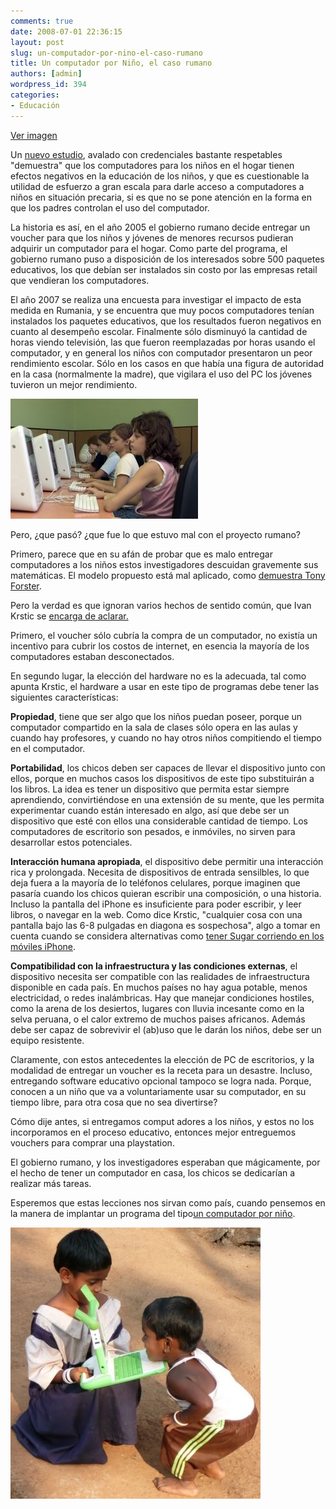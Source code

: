 ```yaml
---
comments: true
date: 2008-07-01 22:36:15
layout: post
slug: un-computador-por-nino-el-caso-rumano
title: Un computador por Niño, el caso rumano
authors: [admin]
wordpress_id: 394
categories:
- Educación
---
```


[Ver imagen](625016_mac.jpg)

Un [nuevo estudio](http://www.columbia.edu/~cp2124/papers/computer.pdf), avalado con credenciales bastante respetables "demuestra" que los computadores para los niños en el hogar tienen efectos negativos en la educación de los niños, y que es cuestionable la utilidad de esfuerzo a gran escala para darle acceso a computadores a niños en situación precaria, si es que no se pone atención en la forma en que los padres controlan el uso del computador.

La historia es así, en el año 2005 el gobierno rumano decide entregar un voucher para que los niños y jóvenes de menores recursos pudieran adquirir un computador para el hogar. Como parte del programa, el gobierno rumano puso a disposición de los interesados sobre 500 paquetes educativos, los que debían ser instalados sin costo por las empresas retail que vendieran los computadores.

El año 2007 se realiza una encuesta para investigar el impacto de esta medida en Rumania, y se encuentra que muy pocos computadores tenían instalados los paquetes educativos, que los resultados fueron negativos en cuanto al desempeño escolar. Finalmente sólo disminuyó la cantidad de horas viendo televisión, las que fueron reemplazadas por horas usando el computador, y en general los niños con computador presentaron un peor rendimiento escolar. Sólo en los casos en que había una figura de autoridad en la casa (normalmente la madre), que vigilara el uso del PC los jóvenes tuvieron un mejor rendimiento.

![625016_mac.jpg](625016_mac.jpg)

Pero, ¿que pasó? ¿que fue lo que estuvo mal con el proyecto rumano?

  
Primero, parece que en su afán de probar que es malo entregar computadores a los niños estos investigadores descuidan gravemente sus matemáticas. El modelo propuesto está mal aplicado, como [demuestra Tony Forster](http://tonyforster.blogspot.com/2008/06/home-pcs-lower-education-results.html).

Pero la verdad es que ignoran varios hechos de sentido común, que Ivan Krstic se [encarga de aclarar.](http://radian.org/notebook/distraction-machine)

Primero, el voucher sólo cubría la compra de un computador, no existía un incentivo para cubrir los costos de internet, en esencia la mayoría de los computadores estaban desconectados.

En segundo lugar, la elección del hardware no es la adecuada, tal como apunta Krstic, el hardware a usar en este tipo de programas debe tener las siguientes características:

**Propiedad**, tiene que ser algo que los niños puedan poseer, porque un computador compartido en la sala de clases sólo opera en las aulas y cuando hay profesores, y cuando no hay otros niños compitiendo el tiempo en el computador.

**Portabilidad**, los chicos deben ser capaces de llevar el dispositivo junto con ellos, porque en muchos casos los dispositivos de este tipo substituirán a los libros. La idea es tener un dispositivo que permita estar siempre aprendiendo, convirtiéndose en una extensión de su mente, que les permita experimentar cuando están interesado en algo, así que debe ser un dispositivo que esté con ellos una considerable cantidad de tiempo. Los computadores de escritorio son pesados, e inmóviles, no sirven para desarrollar estos potenciales.

**Interacción humana apropiada**, el dispositivo debe permitir una interacción rica y prolongada. Necesita de dispositivos de entrada sensilbles, lo que deja fuera a la mayoría de lo teléfonos celulares, porque imaginen que pasaría cuando los chicos quieran escribir una composición, o una historia. Incluso la pantalla del iPhone es insuficiente para poder escribir, y leer libros, o navegar en la web. Como dice Krstic, "cualquier cosa con una pantalla bajo las 6-8 pulgadas en diagona es sospechosa", algo a tomar en cuenta cuando se considera alternativas como [tener Sugar corriendo en los móviles iPhone](http://luisramirez.cl/blog/?p=1135).

**Compatibilidad con la infraestructura y las condiciones externas**, el dispositivo necesita ser compatible con las realidades de infraestructura disponible en cada país. En muchos países no hay agua potable, menos electricidad, o redes inalámbricas. Hay que manejar condiciones hostiles, como la arena de los desiertos, lugares con lluvia incesante como en la selva peruana, o el calor extremo de muchos paises africanos. Además debe ser capaz de sobrevivir el (ab)uso que le darán los niños, debe ser un equipo resistente.

Claramente, con estos antecedentes la elección de PC de escritorios, y la modalidad de entregar un voucher es la receta para un desastre. Incluso, entregando software educativo opcional tampoco se logra nada. Porque, conocen a un niño que va a voluntariamente usar su computador, en su tiempo libre, para otra cosa que no sea divertirse?

Cómo dije antes, si entregamos comput
adores a los niños, y estos no los incorporamos en el proceso educativo, entonces mejor entreguemos vouchers para comprar una playstation.

El gobierno rumano, y los investigadores esperaban que mágicamente, por el hecho de tener un computador en casa, los chicos se dedicarían a realizar más tareas.

Esperemos que estas lecciones nos sirvan como país, cuando pensemos en la manera de implantar un programa del tipo[un computador por niño](http://www.ucpn.cl/).

![400px-P1070758.jpg](400px-P1070758.jpg)



